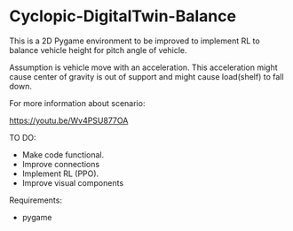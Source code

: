 # Cyclopic-DigitalTwin-Balance

This is a 2D Pygame environment to be improved to implement RL to balance vehicle height for pitch angle of vehicle.

Assumption is vehicle move with an acceleration. This acceleration might cause center of gravity is out of support and might cause load(shelf) to fall down.

For more information about scenario:

https://youtu.be/Wv4PSU877OA 

TO DO:
  * Make code functional.
  * Improve connections
  * Implement RL (PPO).
  * Improve visual components


Requirements:
 - pygame
